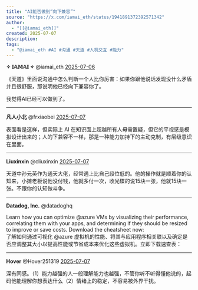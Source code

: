 ```yaml
---
title: "AI能否做到“向下兼容”"
source: "https://x.com/iamai_eth/status/1941891372392571342"
author:
  - "[[@iamai_eth]]"
created: 2025-07-07
description:
tags:
  - "@iamai_eth #AI #沟通 #天道 #人机交互 #能力"
---
```

**✧ 𝕀𝔸𝕄𝔸𝕀 ✧** @iamai\_eth [2025-07-06](https://x.com/iamai_eth/status/1941891372392571342)

《天道》里面说沟通中怎么判断一个人比你厉害：如果你跟他说话发现没什么矛盾并且很舒服，那说明他已经向下兼容你了。

我觉得AI已经可以做到了。

---

**凡人小北** @frxiaobei [2025-07-07](https://x.com/frxiaobei/status/1942044434969117038)

表面看是这样，但实际上 AI 在知识面上超越所有人毋需置疑，但它的平视感是模拟设计出来的；人的下兼容不一样，那是一种能力加持下的主动克制，有层级意识在里面。

---

**Liuxinxin** @cliuxinxin [2025-07-07](https://x.com/cliuxinxin/status/1942113052935274862)

天道中孙元英作为通天大佬，经常遇上比自己段位低的。他的操作就是顺着你的认知来，小摊老板说他没付钱，他就多付一次，收光碟的说15块一张，他就15块一张。不跟你的认知做斗争。

---

**Datadog, Inc.** @datadoghq

Learn how you can optimize @azure VMs by visualizing their performance, correlating them with your apps, and determining if they should be resized to improve or save costs. Download the cheatsheet now:  
了解如何通过可视化 @azure 虚拟机的性能、将其与应用程序相关联以及确定是否应调整其大小以提高性能或节省成本来优化这些虚拟机。立即下载速查表：

---

**Hover** @Hover251319 [2025-07-07](https://x.com/Hover251319/status/1942023593598337386)

深有同感。（1）能力越强的人一般理解能力也越强，不管你听不听得懂他说的，起码他能理解你想表达什么（2）情绪上的稳定，不容易被外界干扰。
